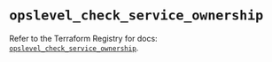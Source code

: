# `opslevel_check_service_ownership`

Refer to the Terraform Registry for docs: [`opslevel_check_service_ownership`](https://registry.terraform.io/providers/opslevel/opslevel/1.6.3/docs/resources/check_service_ownership).
